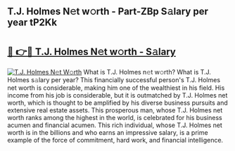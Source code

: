 ## T.J. Holmes N𝚎t w𝚘rth - Part-ZBp S𝚊lary per year tP2Kk

# <h2><a href="http://gc48on.nevu.top/?p=T.J.+Holmes">🔗 👉🔴 T.J. Holmes N𝚎t w𝚘rth - S𝚊lary</a></h2>

[![T.J. Holmes N𝚎t W𝚘rth](https://i.imgur.com/Oavwk0R.jpeg)](http://gc48on.nevu.top/?p=T.J.+Holmes)
What is T.J. Holmes n𝚎t w𝚘rth? What is T.J. Holmes s𝚊lary per year?
This financially successful person's T.J. Holmes net worth is considerable, making him one of the wealthiest in his field. His income from his job is considerable, but it is outmatched by T.J. Holmes net worth, which is thought to be amplified by his diverse business pursuits and extensive real estate assets. This prosperous man, whose T.J. Holmes net worth ranks among the highest in the world, is celebrated for his business acumen and financial acumen. This rich individual, whose T.J. Holmes net worth is in the billions and who earns an impressive salary, is a prime example of the force of commitment, hard work, and financial intelligence.
